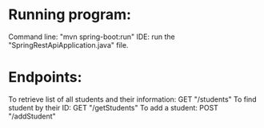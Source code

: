 # Running program:
  Command line: "mvn spring-boot:run"
  IDE: run the "SpringRestApiApplication.java" file.

# Endpoints:
  To retrieve list of all students and their information: GET "/students"
  To find student by their ID: GET "/getStudents"
  To add a student: POST "/addStudent"
  
